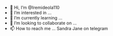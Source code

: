 - 👋 Hi, I’m @Iremideola110
- 👀 I’m interested in ...
- 🌱 I’m currently learning ...
- 💞️ I’m looking to collaborate on ...
- 📫 How to reach me ... Sandra Jane on telegram

<!---
Iremideola110/Iremideola110 is a ✨ special ✨ repository because its `README.md` (this file) appears on your GitHub profile.
You can click the Preview link to take a look at your changes.
--->

